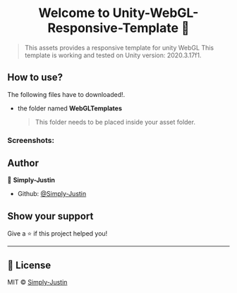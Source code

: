<h1 align="center">Welcome to Unity-WebGL-Responsive-Template 👋</h1>
<p>
  </a>
</p>

> This assets provides a responsive template for unity WebGL 
> This template is working and tested on Unity version: 2020.3.17f1.


## How to use?

The following files have to downloaded!.

- the folder named **WebGLTemplates**
  > This folder needs to be placed inside your asset folder.

### Screenshots:

## Author

👤 **Simply-Justin**

* Github: [@Simply-Justin](https://github.com/Simply-Justin)

## Show your support

Give a ⭐️ if this project helped you!

***
## 📝 License
MIT © [Simply-Justin]()

